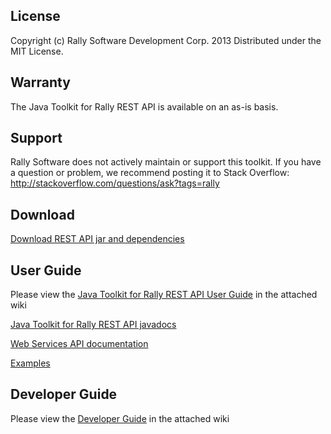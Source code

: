 ## License

Copyright (c) Rally Software Development Corp. 2013 Distributed under the MIT License.

## Warranty

The Java Toolkit for Rally REST API is available on an as-is basis. 

## Support

Rally Software does not actively maintain or support this toolkit. If you have a question or problem, we recommend posting it to Stack Overflow: http://stackoverflow.com/questions/ask?tags=rally

## Download

[Download REST API jar and dependencies](https://github.com/RallyTools/RallyRestToolkitForJava/wiki/User-Guide#setup)

## User Guide

Please view the [Java Toolkit for Rally REST API User Guide](https://github.com/RallyTools/RallyRestToolkitForJava/wiki/User-Guide) in the attached wiki

[Java Toolkit for Rally REST API javadocs](http://rallytools.github.io/RallyRestToolkitForJava/)

[Web Services API documentation](https://rally1.rallydev.com/slm/doc/webservice)

[Examples](https://github.com/RallyCommunity/rally-java-rest-apps)

## Developer Guide
Please view the [Developer Guide](https://github.com/RallyTools/RallyRestToolkitForJava/wiki/Developer-Guide) in the attached wiki
